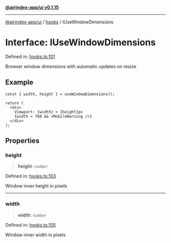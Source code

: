 [**@airindex-app/ui v0.1.15**](../../README.md)

***

[@airindex-app/ui](../../README.md) / [hooks](../README.md) / IUseWindowDimensions

# Interface: IUseWindowDimensions

Defined in: [hooks.ts:101](https://github.com/airindex-app/ui/blob/c7ea135614befbd5605b13569e79882284e03edb/src/types/hooks.ts#L101)

Browser window dimensions with automatic updates on resize

## Example

```tsx
const { width, height } = useWindowDimensions();

return (
  <div>
    Viewport: {width} × {height}px
    {width < 768 && <MobileWarning />}
  </div>
);
```

## Properties

### height

> **height**: `number`

Defined in: [hooks.ts:103](https://github.com/airindex-app/ui/blob/c7ea135614befbd5605b13569e79882284e03edb/src/types/hooks.ts#L103)

Window inner height in pixels

***

### width

> **width**: `number`

Defined in: [hooks.ts:105](https://github.com/airindex-app/ui/blob/c7ea135614befbd5605b13569e79882284e03edb/src/types/hooks.ts#L105)

Window inner width in pixels
